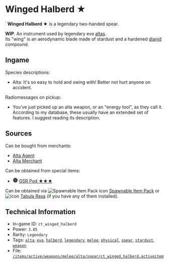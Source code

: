 # Winged Halberd ★

<img src="https://raw.githubusercontent.com/Ceterai/Enternia/main/items/active/weapons/melee/alta/spear/ct_winged_halberd.png" alt="Winged Halberd ★ icon" loading="lazy" width="auto" height="16px"/> **Winged Halberd ★** is a legendary two-handed spear.

**WIP**. An instrument used by legendary eva [altas](https://ceterai.github.io/MyEnternia/Wiki/Tags/Alta).  
Its "wing" is an aerodynamic blade made of stardust and a hardened [dianid](https://ceterai.github.io/MyEnternia/Wiki/dianid) compound.

## Ingame

Species descriptions:

- Alta: It's so easy to hold and swing with! Better not hurt anyone on accident.

Radiomessages on pickup:

- You've just picked up an alta weapon, or an "energy tool", as they call it. According to my database, these usually have an extended set of features. I suggest reading its description.

## Sources

Can be bought from merchants:

- [Alta Agent](https://ceterai.github.io/MyEnternia/Wiki/AltaAgent)
- [Alta Merchant](https://ceterai.github.io/MyEnternia/Wiki/AltaMerchant)

Can be obtained from special items:

- <img src="https://raw.githubusercontent.com/Ceterai/Enternia/main/items/active/alta/loot/other/gsr.png" alt="GSR Pod ★★★ icon" loading="lazy" width="auto" height="16px"/> [GSR Pod ★★★](https://ceterai.github.io/MyEnternia/Wiki/GSRPod)

Can be obtained via <img src="https://raw.githubusercontent.com/Silverfeelin/Starbound-SpawnableItemPack/master/interface/sip/iconSmall.png" alt="Spawnable Item Pack icon" width="18" height="14"/> [Spawnable Item Pack](https://steamcommunity.com/sharedfiles/filedetails/?id=733665104) or <img src="https://steamuserimages-a.akamaihd.net/ugc/263843960696222713/3EC9A7C005541F7D577EBCB8C5736B4EFC9973D6/" alt="icon" width="8" height="12"/> [Tabula Rasa](https://community.playstarbound.com/resources/the-tabula-rasa.3222/) (if you have any of them installed).

## Technical Information

- In-game ID: `ct_winged_halberd`
- Power: `3.85`
- Rarity: `Legendary`
- Tags: [`alta`](https://ceterai.github.io/MyEnternia/Wiki/Tags/Alta), [`eva`](https://ceterai.github.io/MyEnternia/Wiki/Tags/Eva), [`halberd`](https://ceterai.github.io/MyEnternia/Wiki/Tags/Halberd), [`legendary`](https://ceterai.github.io/MyEnternia/Wiki/Tags/Legendary), [`melee`](https://ceterai.github.io/MyEnternia/Wiki/Tags/Melee), [`physical`](https://ceterai.github.io/MyEnternia/Wiki/Tags/Physical), [`spear`](https://ceterai.github.io/MyEnternia/Wiki/Tags/Spear), [`stardust`](https://ceterai.github.io/MyEnternia/Wiki/Tags/Stardust), [`weapon`](https://ceterai.github.io/MyEnternia/Wiki/Tags/Weapon)
- File: [`/items/active/weapons/melee/alta/spear/ct_winged_halberd.activeitem`](https://github.com/Ceterai/Enternia/blob/main/items/active/weapons/melee/alta/spear/ct_winged_halberd.activeitem)
